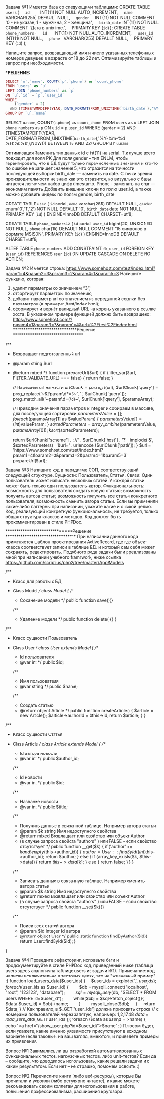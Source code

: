 Задача №1
Имеется база со следующими таблицами:
CREATE TABLE `users` (
    `id`         INT(11) NOT NULL AUTO_INCREMENT,
    `name`       VARCHAR(255) DEFAULT NULL,
    `gender`     INT(11) NOT NULL COMMENT '0 - не указан, 1 - мужчина, 2 - женщина.',
    `birth_date` INT(11) NOT NULL COMMENT 'Дата в unixtime.',
    PRIMARY KEY (`id`)
);
CREATE TABLE `phone_numbers` (
    `id`      INT(11) NOT NULL AUTO_INCREMENT,
    `user_id` INT(11) NOT NULL,
    `phone`   VARCHAR(255) DEFAULT NULL,
    PRIMARY KEY (`id`)
);

Напишите запрос, возвращающий имя и число указанных телефонных номеров девушек в возрасте от 18 до 22 лет.
Оптимизируйте таблицы и запрос при необходимости.

***********************************РЕШЕНИЕ:**********************************
```php
SELECT `u`.`name`, COUNT(`p`.`phone`) as `count_phone`
FROM `users` as `u`
LEFT JOIN `phone_numbers` as `p`
ON `u`.`id` = `p`.`user_id`
WHERE 
	(`gender` = 2) 
  AND (TIMESTAMPDIFF(YEAR, DATE_FORMAT(FROM_UNIXTIME(`birth_date`),'%Y-%m-%d %H:%i:%s'),NOW()) BETWEEN 18 AND 22)
GROUP BY `u`.`name`
```
SELECT `u`.`name`, COUNT(`p`.`phone`) as `count_phone`
FROM `users` as `u`
LEFT JOIN `phone_numbers` as `p`
ON `u`.`id` = `p`.`user_id`
WHERE 
	(`gender` = 2) 
  AND (TIMESTAMPDIFF(YEAR, DATE_FORMAT(FROM_UNIXTIME(`birth_date`),'%Y-%m-%d %H:%i:%s'),NOW()) BETWEEN 18 AND 22)
GROUP BY `u`.`name`

Оптимизация
Заменить тип данных id c int(11) на serial.  Т.к лучше всего подходит для поля PK
Для поля  gender – тип ENUM, чтобы гарантировать, что в БД будут только перечисленные значения и кто-то по ошибке не запишет значение 5, что отразится на точности последующей выборки
birth_date — заменить на date. С точки зрения производительности не знаю как это отразится, но визуально с базы читается легче чем набор цифр timestamp.
Phone  - заменить на char — экономим память
Добавить внешние ключи по полю user_id, а также можно добавить индекс по полям gender,  birth_date

CREATE TABLE `user` (
  `id` serial,
  `name` varchar(255) DEFAULT NULL,
  `gender` enum('0','1','2') NOT NULL DEFAULT '0',
  `birth_date` date NOT NULL,
  PRIMARY KEY (`id`)
) ENGINE=InnoDB DEFAULT CHARSET=utf8;

CREATE TABLE `phone_numbers12` (
  `id` serial,
  `user_id` bigint(20) UNSIGNED NOT NULL,
  `phone` char(15) DEFAULT NULL COMMENT '15 символов в формате MSISDN',
    PRIMARY KEY (`id`)
) ENGINE=InnoDB DEFAULT CHARSET=utf8;

ALTER TABLE `phone_numbers`
  ADD CONSTRAINT `fk_user_id` FOREIGN KEY (`user_id`) REFERENCES `user` (`id`) 
  ON UPDATE CASCADE 
  ON DELETE NO ACTION;
  
  
  
  Задача №2
Имеется строка:
https://www.somehost.com/test/index.html?param1=4&param2=3&param3=2&param4=1&param5=3
Напишите функцию, которая:
1. удалит параметры со значением “3”; 
2. отсортирует параметры по значению; 
3. добавит параметр url со значением из переданной ссылки без параметров (в примере: /test/index.html); 
4. сформирует и вернёт валидный URL на корень указанного в ссылке хоста. 
В указанном примере функцией должно быть возвращено:
https://www.somehost.com/?param4=1&param3=2&param1=4&url=%2Ftest%2Findex.html
******************************Решение *********************************

/**
 * Возвращает подготовленный url
 * @param string $url
 * @return mixed
 */
function prepareUrl($url) {
    if (filter_var($url, FILTER_VALIDATE_URL) === false) {
        return false;
    }

    // Нарезаем url на части
    $urlChunk = parse_url($url);
    $urlChunk['query'] = preg_replace('~&?param\d*=3~', '', $urlChunk['query']);
    preg_match_all('~param\d=(\d)~', $urlChunk['query'], $paramsArray);

    // Приводим значения параметров к integer и собираем в массиве, для последующей сортировки
    $parametersValue = [];
    foreach ($paramsArray[1] as $valueParam) {
        $parametersValue[] = (int)$valueParam;
    }
    $sortedParameters = array_combine($parametersValue, $paramsArray[0]);
    ksort($sortedParameters);

    return $urlChunk['scheme'] . '://'
        . $urlChunk['host'] . '?'
        . implode('&', $sortedParameters)
        . '&url=' . urlencode ($urlChunk['path']);
}
$url = 'https://www.somehost.com/test/index.html?param1=4&param2=3&param3=2&param4=1&param5=3';
prepareUrl($url);



Задача №3
Напишите код в парадигме ООП, соответствующий следующей структуре.
Сущности: Пользователь, Статья.
Связи: Один пользователь может написать несколько статей. У каждой статьи может быть только один пользователь-автор.
Функциональность:
возможность для пользователя создать новую статью; 
возможность получить автора статьи; 
возможность получить все статьи конкретного пользователя; 
возможность сменить автора статьи. 
Если вы применили какие-либо паттерны при написании, укажите какие и с какой целью.
Код, реализующий конкретную функциональность, не требуется, только общая структура классов и методов.
Код должен быть прокомментирован в стиле PHPDoc.

******************************Решение *********************************
При написании данного кода применяется шаблон проектирования ActiveRecord, где где объект класса соответствует записи в таблице БД, и который сам себя может сохранять, редактировать.
Подобного рода задачи были рреализованы мной при написании учебного framrwork, ниже ссылка
https://github.com/scriptius/php2/tree/master/App/Models

/**
 * Класс для работы с БД
 * Class Model
 */
class Model
{
    /**
     * Соханение модели
     */
    public function save(){}

    /**
     * Удаление модели
     */
    public function delete(){}
}


/**
 * Класс сущности Пользователь
 * Class User
 */
class User extends Model
{
    /**
     * Id пользователя
     * @var int
     */
    public $id;

    /**
     * Имя пользователя
     * @var string
     */
    public $name;

    /**
     * Создать статью
     * @return object Article
     */
    public function createArticle() {
        $article = new Article();
        $article->authorId = $this->id;
        return $article;
    }
}


/**
 * Класс сущности Статья
 * Class Article
 */
class Article extends Model
{
    /**
     * Id автора новости
     * @var int
     */
    public $author_id;

    /**
     * Id новости
     * @var int
     */
    public $id;

    /**
     * Название новости
     * @var int
     */
    public $title;

    /**
     * Получить данные в связанной таблице. Например автора статьи
     * @param $k string Имя недоступного свойства
     * @return mixed Возвлащает или свойство или объект Author
     * (в случае запроса свойста "authors" ) или FALSE - если свойство отсутствует
     */
    public function __get($k)
    {
        if ('author' == $k and !empty($this->author_id)) {
            $author = User::findById((int)$this->author_id);
            return $author;
        } else {
            if (array_key_exists($k, $this->data)) {
                return $this->data[$k];
            } else {
                return false;
            }
        }
    }


    /**
     * Записать данные в связанную таблице. Например сменить автора статьи
     * @param $k string Имя недоступного свойства
     * @return mixed Возвлащает или свойство или объект Author
     * (в случае запроса свойста "authors" ) или FALSE - если свойство отсутствует
     */
    public function __set($k){}


    /**
     * Поиск всех статей автора
     * @param $id integer Id автора
     * @return  object User
     */
    public static function findByAuthor($id){
        return User::findById($id);
    }

}




Задача №4
Проведите рефакторинг, исправьте баги и продокументируйте в стиле PHPDoc код, приведённый ниже (таблица users здесь аналогична таблице users из задачи №1).
Примечание: код написан исключительно в тестовых целях, это не "жизненный пример" :)
function load_users_data($user_ids) {
    $user_ids = explode(',', $user_ids);
    foreach ($user_ids as $user_id) {
        $db = mysqli_connect("localhost", "root", "123123", "database");
        $sql = mysqli_query($db, "SELECT * FROM users WHERE id=$user_id");
        while($obj = $sql->fetch_object()){
            $data[$user_id] = $obj->name;
        }
        mysqli_close($db);
    }
    return $data;
}
// Как правило, в $_GET['user_ids'] должна приходить строка
// с номерами пользователей через запятую, например: 1,2,17,48
$data = load_users_data($_GET['user_ids']);
foreach ($data as $user_id=>$name) {
    echo "<a href=\"/show_user.php?id=$user_id\">$name</a>";
}
Плюсом будет, если укажете, какие именно уязвимости присутствуют в исходном варианте (если таковые, на ваш взгляд, имеются), и приведёте примеры их проявления.

Вопрос №1
Занимались ли вы разработкой автоматизированных функциональных тестов, нагрузочных тестов, либо unit-тестов? Если да – сообщите, что доводилось использовать, какие решали задачи и с каким результатом. Если нет – не страшно, поможем освоить :)

Вопрос №2
Перечислите книги (либо веб-ресурсы), которые Вы прочитали и усвоили (либо регулярно читаете), и какие можете рекомендовать своим коллегам для использования в работе, повышения профессионализма, расширения кругозора.
